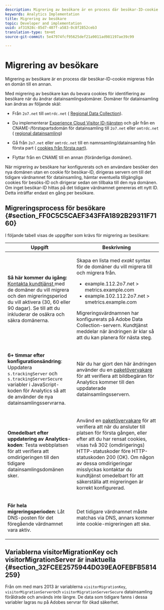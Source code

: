 ```yaml
---
description: Migrering av besökare är en process där besökar-ID-cookie migreras från en domän till en annan.
keywords: Analytics Implementation
title: Migrering av besökare
topic: Developer and implementation
uuid: af31928c-85d7-407f-a583-0c8f2852ceb3
translation-type: tm+mt
source-git-commit: 5e47974fcf95625def21a9011ad981197ae39c99

---
```



# Migrering av besökare

Migrering av besökare är en process där besökar-ID-cookie migreras från en domän till en annan.

Med migrering av besökare kan du bevara cookies för identifiering av besökare när du ändrar datainsamlingsdomäner. Domäner för datainsamling kan ändras av följande skäl:

* Från `2o7.net` till `omtrdc.net` ( [Regional Data Collection](https://marketing.adobe.com/resources/help/en_US/whitepapers/rdc/)).

* Du implementerar [Experience Cloud Visitor ID-tjänsten](https://marketing.adobe.com/resources/help/en_US/mcvid/) och går från en CNAME-/förstapartsdomän för datainsamling till `2o7.net` eller `omtrdc.net` ( [regional datainsamling](https://marketing.adobe.com/resources/help/en_US/whitepapers/rdc/))

* Gå från `2o7.net` eller `omtrdc.net` till en namnsamling/datainsamling från första part ( [cookies från första part)](https://marketing.adobe.com/resources/help/en_US/whitepapers/first_party_cookies/).

* Flyttar från en CNAME till en annan (föränderliga domäner).

När migrering av besökare har konfigurerats och en användare besöker den nya domänen utan en cookie för besökar-ID, dirigeras servern om till det tidigare värdnamnet för datainsamling, hämtar eventuella tillgängliga cookies för besöks-ID och dirigerar sedan om tillbaka till den nya domänen. Om inget besökar-ID hittas på det tidigare värdnamnet genereras ett nytt ID. Detta inträffar endast en gång per besökare.

## Migreringsprocess för besökare {#section_FF0C5C5CAEF343FFA1892B29311F7160}

I följande tabell visas de uppgifter som krävs för migrering av besökare:

<table id="table_7B2535FC3E264216A299686415C6B21C"> 
 <thead> 
  <tr> 
   <th colname="col1" class="entry"> Uppgift </th> 
   <th colname="col3" class="entry"> Beskrivning </th> 
  </tr> 
 </thead>
 <tbody> 
  <tr> 
   <td colname="col1"> <p> <b>Så här kommer du igång:</b> <a href="https://helpx.adobe.com/marketing-cloud/contact-support.html"  > Kontakta kundtjänst </a> med de domäner du vill migrera och den migreringsperiod du vill aktivera (30, 60 eller 90 dagar). Se till att du inkluderar de osäkra och säkra domänerna. </p> </td> 
   <td colname="col3"> <p>Skapa en lista med <i>exakt</i> syntax för de domäner du vill migrera till och migrera från. </p> 
    <ul id="ul_067EC5C7619141A6BDFBC209C9FD47E2"> 
     <li id="li_0723D948465A49C1871B81207AEDC4DC">example.112.2o7.net &gt; metrics.example.com </li> 
     <li id="li_B0CA15A593BD4AB9802E33A3FF037C7A">example.102.112.2o7.net &gt; smetrics.example.com </li> 
    </ul> <p>Migreringsvärdnamnen har konfigurerats på Adobe Data Collection-servern. Kundtjänst meddelar när ändringen är klar så att du kan planera för nästa steg. </p> </td> 
  </tr> 
  <tr> 
   <td colname="col1"> <p> <b>6+ timmar efter konfigurationsändring</b>: Uppdatera <code> s.trackingServer</code> och <code> s.trackingServerSecure</code> variabler i JavaScript-koden för Analytics så att de använder de nya datainsamlingsservrarna. </p> </td> 
   <td colname="col3"> <p>När du har gjort den här ändringen använder du en <a href="../implement/validate/packet-monitor.md"> paketövervakare</a> för att verifiera att bildbegäran för Analytics kommer till den uppdaterade datainsamlingsservern. </p> </td> 
  </tr> 
  <tr> 
   <td colname="col1"> <p> <b>Omedelbart efter uppdatering av Analytics-koden</b>: Testa webbplatsen för att verifiera att omdirigeringen till den tidigare datainsamlingsdomänen sker. </p> </td> 
   <td colname="col3"> <p>Använd en <a href="../implement/validate/packet-monitor.md"> paketövervakare</a> för att verifiera att när du ansluter till platsen för första gången, eller efter att du har rensat cookies, visas två 302 (omdirigerings) HTTP-statuskoder före HTTP-statuskoden 200 (OK). Om någon av dessa omdirigeringar misslyckas kontaktar du kundtjänst omedelbart för att säkerställa att migreringen är korrekt konfigurerad. </p> </td> 
  </tr> 
  <tr> 
   <td colname="col1"> <p> <b>För hela migreringsperioden</b>: Låt DNS-posten för det föregående värdnamnet vara aktiv. </p> </td> 
   <td colname="col3"> <p>Det tidigare värdnamnet måste matchas via DNS, annars kommer inte cookie-migreringen att ske. </p> </td> 
  </tr> 
 </tbody> 
</table>

## Variablerna visitorMigrationKey och visitorMigrationServer är inaktuella {#section_32FCEE2575944D039EA0FEBFB5814259}

Från om med mars 2013 är variablerna `visitorMigrationKey`, `visitorMigrationServer`och `visitorMigrationServerSecure` datainsamling föråldrade och används inte längre. De data som tidigare fanns i dessa variabler lagras nu på Adobes servrar för ökad säkerhet.
